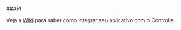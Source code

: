 ##API

Veja a [Wiki](https://github.com/controlle/api-doc/wiki) para saber como integrar seu aplicativo com o Controlle.

